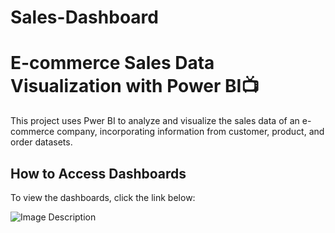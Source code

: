 # Sales-Dashboard
# E-commerce Sales Data Visualization with Power BI📺

This project uses Pwer BI to analyze and visualize the sales data of an e-commerce company, incorporating information from customer, product, and order datasets.


## How to Access Dashboards

To view the dashboards, click the link below:

![Image Description](images/sales_dashboard.png)

